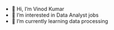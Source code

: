 - 👋 Hi, I’m Vinod Kumar
- 👀 I’m interested in Data Analyst jobs
- 🌱 I’m currently learning data processing


<!---
VinodK981998/VinodK981998 is a ✨ special ✨ repository because its `README.md` (this file) appears on your GitHub profile.
You can click the Preview link to take a look at your changes.
--->
